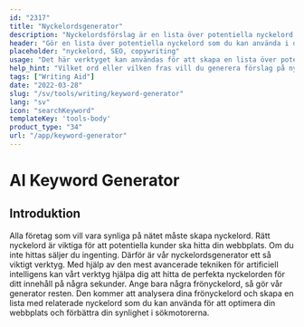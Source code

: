 ```yaml
---
id: "2317"
title: "Nyckelordsgenerator"
description: "Nyckelordsförslag är en lista över potentiella nyckelord som du kan använda för att optimera ditt innehåll för sökmotorer. Syftet med det här verktyget är att hjälpa dig att hitta de mest relevanta och populära nyckelorden för ditt innehåll. För att använda det här verktyget behöver du bara skriva in ett ord eller en fras i sökfältet så genererar vi en lista över relaterade nyckelord."
header: "Gör en lista över potentiella nyckelord som du kan använda i ditt innehåll."
placeholder: "nyckelord, SEO, copywriting"
usage: "Det här verktyget kan användas för att skapa en lista över potentiella nyckelord som du kan använda i ditt innehåll. För att använda det här verktyget behöver du bara skriva in ett ord eller en fras i sökfältet så skapar vi en lista över relaterade nyckelord."
help_hint: "Vilket ord eller vilken fras vill du generera förslag på nyckelord för?"
tags: ["Writing Aid"]
date: "2022-03-28"
slug: "/sv/tools/writing/keyword-generator"
lang: "sv"
icon: "searchKeyword"
templateKey: 'tools-body'
product_type: "34"
url: "/app/keyword-generator"
---
```


# AI Keyword Generator

## Introduktion

Alla företag som vill vara synliga på nätet måste skapa nyckelord. Rätt nyckelord är viktiga för att potentiella kunder ska hitta din webbplats. Om du inte hittas säljer du ingenting. Därför är vår nyckelordsgenerator ett så viktigt verktyg. Med hjälp av den mest avancerade tekniken för artificiell intelligens kan vårt verktyg hjälpa dig att hitta de perfekta nyckelorden för ditt innehåll på några sekunder. Ange bara några frönyckelord, så gör vår generator resten. Den kommer att analysera dina frönyckelord och skapa en lista med relaterade nyckelord som du kan använda för att optimera din webbplats och förbättra din synlighet i sökmotorerna.
